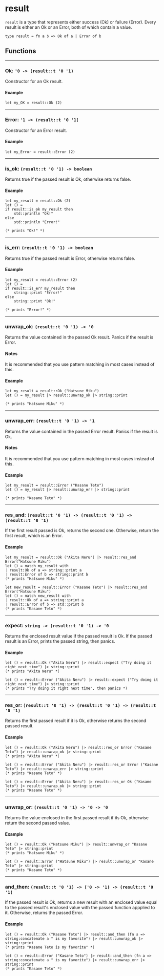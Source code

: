 # result
`result` is a type that represents either success (Ok) or failure (Error).
Every result is either an Ok or an Error, both of which contain a value.
```halcyon
type result = fn a b => Ok of a | Error of b
```
## Functions
---
### Ok: `'0 -> (result::t '0 '1)`
Constructor for an Ok result.
#### Example
```halcyon
let my_OK = result::Ok (2)
```
---
### Error: `'1 -> (result::t '0 '1)`
Constructor for an Error result.
#### Example
```halcyon
let my_Error = result::Error (2)
```
---
### is_ok: `(result::t '0 '1) -> boolean`
Returns true if the passed result is Ok, otherwise returns false.
#### Example
```halcyon
let my_result = result::Ok (2)
let () = 
if result::is_ok my_result then
    std::println "Ok!"
else
    std::println "Error!"

(* prints "Ok!" *)
```
---
### is_err: `(result::t '0 '1) -> boolean`
Returns true if the passed result is Error, otherwise returns false.
#### Example 
```halcyon
let my_result = result::Error (2)
let () = 
if result::is_err my_result then
    string::print "Error!"
else
    string::print "Ok!"

(* prints "Error!" *)
```
---
### unwrap_ok: `(result::t '0 '1) -> '0`
Returns the value contained in the passed Ok result.
Panics if the result is Error.
#### Notes
It is recommended that you use pattern matching in most cases instead of this.
#### Example
```halcyon
let my_result = result::Ok ("Hatsune Miku")
let () = my_result |> result::unwrap_ok |> string::print

(* prints "Hatsune Miku" *)
```
---
### unwrap_err: `(result::t '0 '1) -> '1`
Returns the value contained in the passed Error result.
Panics if the result is Ok.
#### Notes
It is recommended that you use pattern matching in most cases instead of this.
#### Example
```halcyon
let my_result = result::Error ("Kasane Teto")
let () = my_result |> result::unwrap_err |> string::print

(* prints "Kasane Teto" *)
```
---
### res_and: `(result::t '0 '1) -> (result::t '0 '1) -> (result::t '0 '1)`
If the first result passed is Ok, returns the second one.
Otherwise, return the first result, which is an Error.
#### Example
```halcyon
let my_result = result::Ok ("Akita Neru") |> result::res_and Error("Hatsune Miku") 
let () = match my_result with
| result:Ok of a => string::print a
| result:Error of b => string::print b
(* prints "Hatsune Miku" *)

let new_result = result::Error ("Kasane Teto") |> result::res_and Error("Hatsune Miku")
let () = match new_result with
| result::Ok of a => string::print a
| result::Error of b => std::print b
(* prints "Kasane Teto" *)
```
---
### expect: `string -> (result::t '0 '1) -> '0`
Returns the enclosed result value if the passed result is Ok.
If the passed result is an Error, prints the passed string, then panics.
#### Example
```halcyon
let () = result::Ok ("Akita Neru") |> result::expect ("Try doing it right next time") |> string::print 
(* prints "Akita Neru" *)

let () = result::Error ("Akita Neru") |> result::expect ("Try doing it right next time") |> string::print 
(* prints "Try doing it right next time", then panics *)
```
---
### res_or: `(result::t '0 '1) -> (result::t '0 '1) -> (result::t '0 '1)`
Returns the first passed result if it is Ok, otherwise returns the second passed result.
#### Example
```halcyon
let () = result::Ok ("Akita Neru") |> result::res_or Error ("Kasane Teto") |> result::unwrap_ok |> string::print 
(* prints "Akita Neru" *)

let () = result::Error ("Akita Neru") |> result::res_or Error ("Kasane Teto") |> result::unwrap_err |> string::print
(* prints "Kasane Teto" *)

let () = result::Error ("Akita Neru") |> result::res_or Ok ("Kasane Teto") |> result::unwrap_ok |> string::print
(* prints "Kasane Teto" *)
```
---
### unwrap_or: `(result::t '0 '1) -> '0 -> '0`
Returns the value enclosed in the first passed result if its Ok, otherwise return the second passed value.
#### Example
```halcyon
let () = result::Ok ("Hatsune Miku") |> result::unwrap_or "Kasane Teto" |> string::print 
(* prints "Hatsune Miku" *)

let () = result::Error ("Hatsune Miku") |> result::unwrap_or "Kasane Teto" |> string::print 
(* prints "Kasane Teto" *)
```
---
### and_then: `(result::t '0 '1) -> ('0 -> '1) -> (result::t '0 '1)`
If the passed result is Ok, returns a new result with an enclosed value equal to the passed result's enclosed value with the passed function appplied to it.
Otherwise, returns the passed Error.
#### Example
```halcyon
let () = result::Ok ("Kasane Teto") |> result::and_then (fn a => string:concatenate a " is my favorite") |> result::unwrap_ok |> string::print
(* prints "Kasane Teto is my favorite" *)

let () = result::Error ("Kasane Teto") |> result::and_then (fn a => string:concatenate a " is my favorite") |> result::unwrap_err |> string::print
(* prints "Kasane Teto" *)
```
